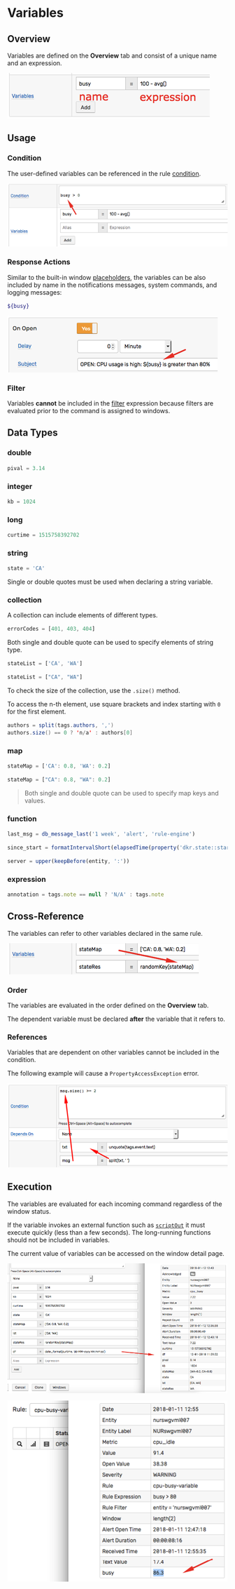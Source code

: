 # Variables

## Overview

Variables are defined on the **Overview** tab and consist of a unique name and an expression.

![](images/variables.png)

## Usage

### Condition

The user-defined variables can be referenced in the rule [condition](condition.md).

![](images/variables-condition.png)

### Response Actions

Similar to the built-in window [placeholders](placeholders.md), the variables can be also included by name in the notifications messages, system commands, and logging messages:

```sh
${busy}
```

![](images/variables-refer.png)

### Filter

Variables **cannot** be included in the [filter](filters.md) expression because filters are evaluated prior to the command is assigned to windows.

## Data Types

### double

  ```javascript
  pival = 3.14
  ```

### integer

  ```javascript
  kb = 1024
  ```  

### long

  ```javascript
  curtime = 1515758392702
  ```  

### string

  ```javascript
  state = 'CA'
  ```

Single or double quotes must be used when declaring a string variable.

### collection

A collection can include elements of different types.

  ```javascript
  errorCodes = [401, 403, 404]
  ```  

Both single and double quote can be used to specify elements of string type.   

  ```javascript
  stateList = ['CA', 'WA']
  ```

  ```javascript
  stateList = ["CA", "WA"]
  ```  
  
To check the size of the collection, use the `.size()` method.

To access the n-th element, use square brackets and index starting with `0` for the first element.

  ```java
  authors = split(tags.authors, ',')
  authors.size() == 0 ? 'n/a' : authors[0]
  ```  

### map

  ```javascript
  stateMap = ['CA': 0.8, 'WA': 0.2]
  ```

  ```javascript
  stateMap = ["CA": 0.8, "WA": 0.2]
  ```

  > Both single and double quote can be used to specify map keys and values.

### function

  ```javascript
  last_msg = db_message_last('1 week', 'alert', 'rule-engine')
  ```

  ```javascript
  since_start = formatIntervalShort(elapsedTime(property('dkr.state::started')))
  ```  

  ```javascript
  server = upper(keepBefore(entity, ':'))
  ```  

### expression

  ```javascript
  annotation = tags.note == null ? 'N/A' : tags.note
  ```

## Cross-Reference

The variables can refer to other variables declared in the same rule.

![](images/variables-reference.png)

### Order

The variables are evaluated in the order defined on the **Overview** tab.

The dependent variable must be declared **after** the variable that it refers to.

### References

Variables that are dependent on other variables cannot be included in the condition.

The following example will cause a `PropertyAccessException` error.

![](images/variables-refer-indirect.png)

## Execution

The variables are evaluated for each incoming command regardless of the window status.

If the variable invokes an external function such as [`scriptOut`](functions-script.md) it must execute quickly (less than a few seconds). The long-running functions should not be included in variables.

The current value of variables can be accessed on the window detail page.

![](images/variables-window-2.png)

![](images/variables-window.png)
